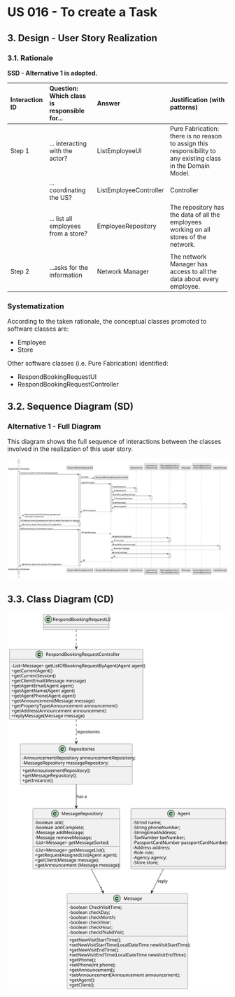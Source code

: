 # US 016 - To create a Task 

## 3. Design - User Story Realization 

### 3.1. Rationale

**SSD - Alternative 1 is adopted.**

| Interaction ID | Question: Which class is responsible for... | Answer                 | Justification (with patterns)                                                                                 |
|:---------------|:--------------------------------------------|:-----------------------|:--------------------------------------------------------------------------------------------------------------|
| Step 1  		     | 	... interacting with the actor?            | ListEmployeeUI         | Pure Fabrication: there is no reason to assign this responsibility to any existing class in the Domain Model. |
| 			  		        | 	... coordinating the US?                   | ListEmployeeController | Controller                                                                                                    |
| 			  		        | 	... list all employees from a store?       | EmployeeRepository     | The repository has the data of all the employees working on all stores of the network.                        |
|                          |                                             |                        |                                                                                                               |
| Step 2  		     | 	...asks for the information					           | Network Manager        | The network Manager has access to all the data about every employee.                                          |


### Systematization ##

According to the taken rationale, the conceptual classes promoted to software classes are: 

 * Employee
 * Store

Other software classes (i.e. Pure Fabrication) identified: 

 * RespondBookingRequestUI
 * RespondBookingRequestController
 


## 3.2. Sequence Diagram (SD)

### Alternative 1 - Full Diagram

This diagram shows the full sequence of interactions between the classes involved in the realization of this user story.

![Sequence Diagram - Full](svg/us016-sequence-diagram-full.svg)

## 3.3. Class Diagram (CD)

![Class Diagram](svg/us016-class-diagram.svg)